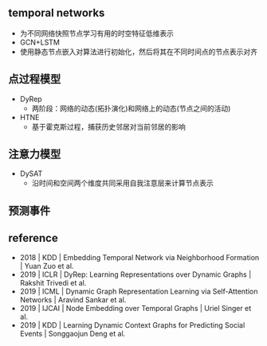 ## temporal networks
* 为不同网络快照节点学习有用的时空特征低维表示
* GCN+LSTM
* 使用静态节点嵌入对算法进行初始化，然后将其在不同时间点的节点表示对齐

## 点过程模型
* DyRep
  * 两阶段：网络的动态(拓扑演化)和网络上的动态(节点之间的活动)
* HTNE
  * 基于霍克斯过程，捕获历史邻居对当前邻居的影响
  
## 注意力模型
* DySAT
  * 沿时间和空间两个维度共同采用自我注意层来计算节点表示
  
## 预测事件


## reference
* 2018 | KDD | Embedding Temporal Network via Neighborhood Formation | Yuan Zuo et al.
* 2019 | ICLR | DyRep: Learning Representations over Dynamic Graphs | Rakshit Trivedi et al.
* 2019 | ICML | Dynamic Graph Representation Learning via Self-Attention Networks | Aravind Sankar et al.
* 2019 | IJCAI | Node Embedding over Temporal Graphs | Uriel Singer et al.
* 2019 | KDD | Learning Dynamic Context Graphs for Predicting Social Events | Songgaojun Deng et al.
